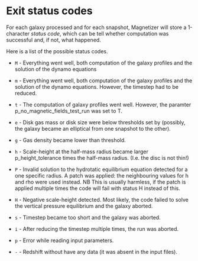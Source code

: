 
#       Exit status codes       #

For each galaxy processed and for each snapshot, Magnetizer will
store a 1-character _status code_, which can be
tell whether computation was successful and, if not, what happened.

Here is a list of the possible status codes.


- `M` - Everything went well, both computation of the galaxy profiles and the
        solution of the dynamo equations

- `m` - Everything went well, both computation of the galaxy profiles and the
        solution of the dynamo equations. However, the timestep had to be
        reduced.

- `t` - The computation of galaxy profiles went well. However, the paramter
        p_no_magnetic_fields_test_run was set to T.

- `e` - Disk gas mass or disk size were below thresholds set by
        (possibly, the galaxy became an elliptical from one snapshot to the
        other).

- `g` - Gas density became lower than threshold.

- `h` - Scale-height at the half-mass radius became larger
        p_height_tolerance times the half-mass radius. (I.e. the disc is not
        thin!)

- `P` - Invalid solution to the hydrotatic equilibrium equation detected for a
        one specific radius. A patch was applied: the neighbouring values for
        h and rho were used instead.
        NB This is usually harmless, if the patch is applied multiple times the code will fail with status H instead of this.

- `H` - Negative scale-height detected. Most likely, the code failed to solve
        the vertical pressure equilibrium and the galaxy aborted.

- `s` - Timestep became too short and the galaxy was aborted.

- `i` - After reducing the timestep multiple times, the run was aborted.

- `p` - Error while reading input parameters.

- `-` - Redshift without have any data (it was absent in the input files).






